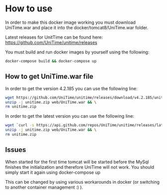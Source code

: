 # How to use
In order to make this docker image working you must download 
UniTime.war and place it into the docker/tomcat8/UniTime.war folder.

Latest releases for UnitTime can be found here:
https://github.com/UniTime/unitime/releases


You must build and run docker images by yourself using the following:
```bash
docker-compose build && docker-compose up
```

## How to get UniTime.war file

In order to get the version 4.2.185 you can use the following line:

```bash
wget https://github.com/UniTime/unitime/releases/download/v4.2.185/unitime-4.2_bld185.zip -O unitime.zip && \ 
unzip -j unitime.zip web/UniTime.war && \
rm unitime.zip

```

In order to get the latest version you can use the following line:
```bash
wget `curl -s https://api.github.com/repos/UniTime/unitime/releases/latest | grep browser_download_url | cut -d '"' -f 4` -O unitime.zip && \
unzip -j unitime.zip web/UniTime.war && \
rm unitime.zip

```

## Issues
When started for the first time tomcat will be started before the MySql
finishes the initialization and therefore UniTime will not work. You 
should simply start it again using docker-compose up

This can be changed by using various workarounds in docker (or switching to
another container management :) ).
